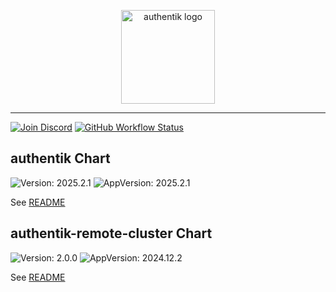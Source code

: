 <p align="center">
    <img src="https://goauthentik.io/img/icon_top_brand_colour.svg" height="150" alt="authentik logo">
</p>

---

[![Join Discord](https://img.shields.io/discord/809154715984199690?label=Discord&style=for-the-badge)](https://goauthentik.io/discord)
[![GitHub Workflow Status](https://img.shields.io/github/actions/workflow/status/goauthentik/helm/lint-test.yaml?branch=main&label=ci&style=for-the-badge)](https://github.com/goauthentik/helm/actions/workflows/lint-test.yaml)

## authentik Chart

![Version: 2025.2.1](https://img.shields.io/badge/Version-2025.2.1-informational?style=for-the-badge)
![AppVersion: 2025.2.1](https://img.shields.io/badge/AppVersion-2025.2.1-informational?style=for-the-badge)

See [README](./charts/authentik/README.md)

## authentik-remote-cluster Chart

![Version: 2.0.0](https://img.shields.io/badge/Version-2.0.0-informational?style=for-the-badge)
![AppVersion: 2024.12.2](https://img.shields.io/badge/AppVersion-2024.12.2-informational?style=for-the-badge)

See [README](./charts/authentik-remote-cluster/README.md)
